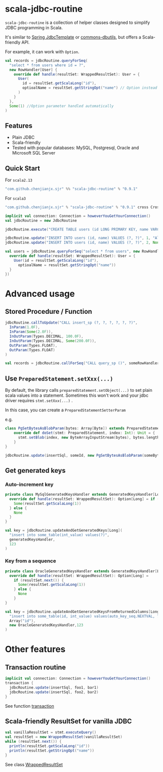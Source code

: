 # scala-jdbc-routine

`scala-jdbc-routine` is a collection of helper classes designed to simplify JDBC programming in Scala. 

It's similar to [Spring JdbcTemplate](https://spring.io/guides/gs/relational-data-access) or [commons-dbutils](https://commons.apache.org/proper/commons-dbutils/examples.html), but offers a Scala-friendly API.     

For example, it can work with `Option`. 

```scala
val records = jdbcRoutine.queryForSeq(
  "select * from users where id = ?",
  new RowHandler[User] {
    override def handle(resultSet: WrappedResultSet): User = {
      User(
        id = resultSet.getScalaLong("id"),
        optioalName = resultSet.getStringOpt("name") // Option instead of null
      )
    }
  },
  Some(1) //Option parameter handled automatically
)
```

## Features

* Plain JDBC
* Scala-friendly
* Tested with popular databases:  MySQL, Postgresql, Oracle and Microsoft SQL Server

## Quick Start

For `scala2.13`
```scala 
"com.github.chenjianjx.sjr" %% "scala-jdbc-routine" % "0.9.1"
```

For `scala3`
```scala
"com.github.chenjianjx.sjr" % "scala-jdbc-routine" % "0.9.1" cross CrossVersion.for3Use2_13
```

```scala
implicit val connection: Connection = howeverYouGetYourConnection()
val jdbcRoutine = new JdbcRoutine

jdbcRoutine.execute("CREATE TABLE users (id LONG PRIMARY KEY, name VARCHAR(255))")

jdbcRoutine.update("INSERT INTO users (id, name) VALUES (?, ?)", 1, "Alice")
jdbcRoutine.update("INSERT INTO users (id, name) VALUES (?, ?)", 2, None)

val users = jdbcRoutine.queryForSeq("select * from users", new RowHandler[User] {
  override def handle(resultSet: WrappedResultSet): User = {
    User(id = resultSet.getScalaLong("id"),
      optioalName = resultSet.getStringOpt("name"))
  }
})

```

# Advanced usage

## Stored Procedure / Function

```scala
jdbcRoutine.callToUpdate("CALL insert_sp (?, ?, ?, ?, ?, ?)",
  InParam(1.0F),
  InParam(Some(2.0F)),
  InOutParam(Types.DECIMAL, 100.0F),
  InOutParam(Types.DECIMAL, Some(200.0F)),
  OutParam(Types.FLOAT),
  OutParam(Types.FLOAT)
)
```

```scala
val records = jdbcRoutine.callForSeq("CALL query_sp ()", someRowHandler)
```

## Use `PreparedStatement.setXxx(...)`

By default, the library calls `preparedStatement.setObject(...)` to set plain scala values into a statement. Sometimes this won't work and your jdbc driver requires `stmt.setXxx(...)` .

In this case, you can create a `PreparedStatementSetterParam`

e.g. 

```scala
class PgSetBytesAsBlobParam(bytes: Array[Byte]) extends PreparedStatementSetterParam {
    override def doSet(stmt: PreparedStatement, index: Int): Unit = {
      stmt.setBlob(index, new ByteArrayInputStream(bytes), bytes.length.toLong)
    }
}

jdbcRoutine.update(insertSql, someId, new PgSetBytesAsBlobParam(someBytes))
```

## Get generated keys

### Auto-increment key

```scala
private class MySqlGeneratedKeysHandler extends GeneratedKeysHandler[Long] {
  override def handle(resultSet: WrappedResultSet): Option[Long] = if (resultSet.next()) {
    Some(resultSet.getScalaLong(1))
  } else {
    None
  }
}

val key = jdbcRoutine.updateAndGetGeneratedKeys[Long](
  "insert into some_table(int_value) values(?)", 
  generatedKeysHandler, 
  123
)
```

### Key from a sequence
```scala
private class OracleGeneratedKeysHandler extends GeneratedKeysHandler[Long] {
  override def handle(resultSet: WrappedResultSet): Option[Long] =
    if (resultSet.next()) {
      Some(resultSet.getScalaLong(1))
    } else {
      None
    }
}

val key = jdbcRoutine.updateAndGetGeneratedKeysFromReturnedColumns[Long](
  "insert into some_table(id, int_value) values(auto_key_seq.NEXTVAL, ?)", 
  Array("id"), 
  new OracleGeneratedKeysHandler,123
)

```

# Other features

## Transaction routine

```scala
implicit val connection: Connection = howeverYouGetYourConnection()
transaction {
  jdbcRoutine.update(insertSql, foo1, bar1)
  jdbcRoutine.update(insertSql, foo2, bar2)
}
```

See function [transaction](lib/src/main/scala/org/sjr/TransactionRoutine.scala)

## Scala-friendly ResultSet for vanilla JDBC 

```scala
val vanillaResultSet = stmt.executeQuery()
val resultSet = new WrappedResultSet(vanillaResultSet)
while (resultSet.next()) {
  println(resultSet.getScalaLong("id"))
  println(resultSet.getStringOpt("name"))
}
```

See class [WrappedResultSet](lib/src/main/scala/org/sjr/WrappedResultSet.scala)
